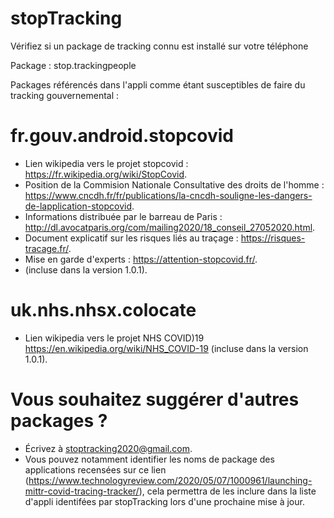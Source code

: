 # stopTracking
Vérifiez si un package de tracking connu est installé sur votre téléphone

Package : stop.trackingpeople

Packages référencés dans l'appli comme étant susceptibles de faire du tracking gouvernemental :

# fr.gouv.android.stopcovid
* Lien wikipedia vers le projet stopcovid : https://fr.wikipedia.org/wiki/StopCovid.
* Position de la Commision Nationale Consultative des droits de l'homme : https://www.cncdh.fr/fr/publications/la-cncdh-souligne-les-dangers-de-lapplication-stopcovid.
* Informations distribuée par le barreau de Paris : http://dl.avocatparis.org/com/mailing2020/18_conseil_27052020.html.
* Document explicatif sur les risques liés au traçage : https://risques-tracage.fr/.
* Mise en garde d'experts : https://attention-stopcovid.fr/.
* (incluse dans la version 1.0.1).

# uk.nhs.nhsx.colocate
* Lien wikipedia vers le projet NHS COVID)19 https://en.wikipedia.org/wiki/NHS_COVID-19
(incluse dans la version 1.0.1).


# Vous souhaitez suggérer d'autres packages ?
* Écrivez à stoptracking2020@gmail.com.
* Vous pouvez notamment identifier les noms de package des applications recensées sur ce lien (https://www.technologyreview.com/2020/05/07/1000961/launching-mittr-covid-tracing-tracker/), cela permettra de les inclure dans la liste d'appli identifées par stopTracking lors d'une prochaine mise à jour.

